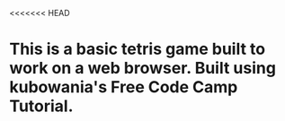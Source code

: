 <<<<<<< HEAD
# This is a basic tetris game built to work on a web browser. Built using kubowania's Free Code Camp Tutorial. 

